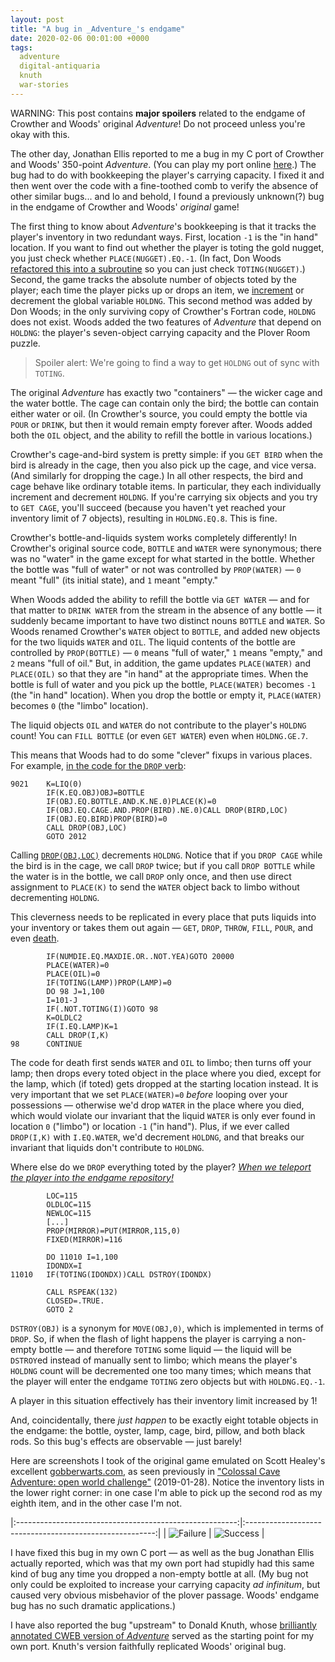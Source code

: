 ```yaml
---
layout: post
title: "A bug in _Adventure_'s endgame"
date: 2020-02-06 00:01:00 +0000
tags:
  adventure
  digital-antiquaria
  knuth
  war-stories
---
```


WARNING: This post contains <b>major spoilers</b> related to
the endgame of Crowther and Woods' original _Adventure_!
Do not proceed unless you're okay with this.

The other day, Jonathan Ellis reported to me a bug in my C port of
Crowther and Woods' 350-point _Adventure_. (You can play my port online
[here](https://quuxplusone.github.io/Advent/).) The bug had to do with
bookkeeping the player's carrying capacity. I fixed it and then went over
the code with a fine-toothed comb to verify the absence of other similar
bugs... and lo and behold, I found a previously unknown(?) bug in
the endgame of Crowther and Woods' _original_ game!

The first thing to know about _Adventure_'s bookkeeping is that it tracks
the player's inventory in two redundant ways. First, location `-1` is the
"in hand" location. If you want to find out whether the player is toting
the gold nugget, you just check whether `PLACE(NUGGET).EQ.-1`. (In fact,
Don Woods [refactored this into a subroutine](https://github.com/Quuxplusone/Advent/blob/master/WOOD0350/advent.for#L78)
so you can just check `TOTING(NUGGET)`.) Second, the game tracks the
absolute number of objects toted by the player; each time the player picks
up or drops an item, we [increment](https://github.com/Quuxplusone/Advent/blob/master/WOOD0350/advent.for#L2406-L2429)
or decrement the global variable `HOLDNG`. This second method was added
by Don Woods; in the only surviving copy of Crowther's Fortran code,
`HOLDNG` does not exist. Woods added the two features of _Adventure_
that depend on `HOLDNG`: the player's seven-object carrying capacity
and the Plover Room puzzle.

> Spoiler alert: We're going to find a way to get `HOLDNG` out of sync with `TOTING`.

The original _Adventure_ has exactly two "containers" — the wicker cage
and the water bottle. The cage can contain only the bird; the bottle can
contain either water or oil. (In Crowther's source, you could empty
the bottle via `POUR` or `DRINK`, but then it would remain empty forever after.
Woods added both the `OIL` object, and the ability to refill the bottle in
various locations.)

Crowther's cage-and-bird system is pretty simple: if you `GET BIRD` when the bird
is already in the cage, then you also pick up the cage, and vice versa.
(And similarly for dropping the cage.) In all other respects, the bird and
cage behave like ordinary totable items. In particular, they each individually
increment and decrement `HOLDNG`. If you're carrying six objects and you try to
`GET CAGE`, you'll succeed (because you haven't yet reached your inventory limit
of 7 objects), resulting in `HOLDNG.EQ.8`. This is fine.

Crowther's bottle-and-liquids system works completely differently! In Crowther's
original source code, `BOTTLE` and `WATER` were synonymous; there was no "water"
in the game except for what started in the bottle.
Whether the bottle was "full of water" or not was controlled by `PROP(WATER)` —
`0` meant "full" (its initial state), and `1` meant "empty."

When Woods added the ability to refill the bottle via `GET WATER` — and for that
matter to `DRINK WATER` from the stream in the absence of any bottle — it suddenly
became important to have two distinct nouns `BOTTLE` and `WATER`. So Woods renamed
Crowther's `WATER` object to `BOTTLE`, and added new objects for the two liquids
`WATER` and `OIL`. The liquid contents of the bottle are controlled by
`PROP(BOTTLE)` — `0` means "full of water," `1` means "empty," and `2` means "full of oil."
But, in addition, the game updates `PLACE(WATER)` and `PLACE(OIL)` so that they
are "in hand" at the appropriate times. When the bottle is full of water and you
pick up the bottle, `PLACE(WATER)` becomes `-1` (the "in hand" location).
When you drop the bottle or empty it, `PLACE(WATER)` becomes `0` (the "limbo" location).

The liquid objects `OIL` and `WATER` do not contribute to the player's `HOLDNG` count!
You can `FILL BOTTLE` (or even `GET WATER`) even when `HOLDNG.GE.7`.

This means that Woods had to do some "clever" fixups in various places. For example,
[in the code for the `DROP` verb](https://github.com/Quuxplusone/Advent/blob/master/WOOD0350/advent.for#L1276-L1282):

    9021    K=LIQ(0)
            IF(K.EQ.OBJ)OBJ=BOTTLE
            IF(OBJ.EQ.BOTTLE.AND.K.NE.0)PLACE(K)=0
            IF(OBJ.EQ.CAGE.AND.PROP(BIRD).NE.0)CALL DROP(BIRD,LOC)
            IF(OBJ.EQ.BIRD)PROP(BIRD)=0
            CALL DROP(OBJ,LOC)
            GOTO 2012

Calling [`DROP(OBJ,LOC)`](https://github.com/Quuxplusone/Advent/blob/master/WOOD0350/advent.for#L2433-L2451)
decrements `HOLDNG`. Notice that if you `DROP CAGE` while the bird is in the cage,
we call `DROP` twice; but if you call `DROP BOTTLE` while the water is in the bottle,
we call `DROP` only once, and then use direct assignment to `PLACE(K)` to send the `WATER`
object back to limbo without decrementing `HOLDNG`.

This cleverness needs to be replicated in every place that puts liquids into your inventory
or takes them out again — `GET`, `DROP`, `THROW`, `FILL`, `POUR`, and even
[death](https://github.com/Quuxplusone/Advent/blob/master/WOOD0350/advent.for#L1180-L1195).

            IF(NUMDIE.EQ.MAXDIE.OR..NOT.YEA)GOTO 20000
            PLACE(WATER)=0
            PLACE(OIL)=0
            IF(TOTING(LAMP))PROP(LAMP)=0
            DO 98 J=1,100
            I=101-J
            IF(.NOT.TOTING(I))GOTO 98
            K=OLDLC2
            IF(I.EQ.LAMP)K=1
            CALL DROP(I,K)
    98      CONTINUE

The code for death first sends `WATER` and `OIL` to limbo; then turns off your lamp; then drops
every toted object in the place where you died, except for the lamp, which (if toted) gets dropped
at the starting location instead. It is very important that we set `PLACE(WATER)=0` _before_ looping
over your possessions — otherwise we'd drop `WATER` in the place where you died, which would violate
our invariant that the liquid `WATER` is only ever found in location `0` ("limbo") or location `-1`
("in hand"). Plus, if we ever called `DROP(I,K)` with `I.EQ.WATER`, we'd decrement `HOLDNG`, and
that breaks our invariant that liquids don't contribute to `HOLDNG`.

Where else do we `DROP` everything toted by the player?
[_When we teleport the player into the endgame repository!_](https://github.com/Quuxplusone/Advent/blob/master/WOOD0350/advent.for#L1917-L1945)

            LOC=115
            OLDLOC=115
            NEWLOC=115
            [...]
            PROP(MIRROR)=PUT(MIRROR,115,0)
            FIXED(MIRROR)=116

            DO 11010 I=1,100
            IDONDX=I
    11010   IF(TOTING(IDONDX))CALL DSTROY(IDONDX)

            CALL RSPEAK(132)
            CLOSED=.TRUE.
            GOTO 2

`DSTROY(OBJ)` is a synonym for `MOVE(OBJ,0)`, which is implemented in terms of `DROP`.
So, if when the flash of light happens the player is carrying a non-empty bottle — and therefore
`TOTING` some liquid — the liquid will be `DSTROY`ed instead of manually sent to limbo;
which means the player's `HOLDNG` count will be decremented one too many times; which means
that the player will enter the endgame `TOTING` zero objects but with `HOLDNG.EQ.-1`.

A player in this situation effectively has their inventory limit increased by 1!

And, coincidentally, there _just happen_ to be exactly eight totable objects in the endgame:
the bottle, oyster, lamp, cage, bird, pillow, and both black rods. So this bug's effects are
observable — just barely!

Here are screenshots I took of the original game emulated on Scott Healey's excellent
[gobberwarts.com](http://www.gobberwarts.com/index-350.html),
as seen previously in
["Colossal Cave Adventure: open world challenge"](/blog/2019/01/28/mcdo0551-sandbox-game/)
(2019-01-28). Notice the inventory lists in the lower right corner: in one case I'm able to
pick up the second rod as my eighth item, and in the other case I'm not.

|:-------------------------------------------------------:|:-------------------------------------------------------:|
| ![Failure](/blog/images/2020-02-06-get-rod-failure.png) | ![Success](/blog/images/2020-02-06-get-rod-success.png) |

I have fixed this bug in my own C port — as well as the bug Jonathan Ellis actually reported,
which was that my own port had stupidly had this same kind of bug any time you dropped a non-empty
bottle at all. (My bug not only could be exploited to increase your carrying capacity _ad infinitum_,
but caused very obvious misbehavior of the plover passage. Woods' endgame bug has no such dramatic
applications.)

I have also reported the bug "upstream" to Donald Knuth, whose
[brilliantly annotated CWEB version of _Adventure_](http://literateprogramming.com/adventure.pdf)
served as the starting point for my own port. Knuth's version faithfully replicated Woods' original bug.
